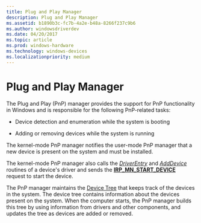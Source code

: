 ```yaml
---
title: Plug and Play Manager
description: Plug and Play Manager
ms.assetid: b1890b3c-fc7b-4a2e-b48a-8266f237c9b6
ms.author: windowsdriverdev
ms.date: 04/20/2017
ms.topic: article
ms.prod: windows-hardware
ms.technology: windows-devices
ms.localizationpriority: medium
---
```


# Plug and Play Manager


The Plug and Play (PnP) manager provides the support for PnP functionality in Windows and is responsible for the following PnP-related tasks:

-   Device detection and enumeration while the system is booting

-   Adding or removing devices while the system is running

The kernel-mode PnP manager notifies the user-mode PnP manager that a new device is present on the system and must be installed.

The kernel-mode PnP manager also calls the [*DriverEntry*](https://msdn.microsoft.com/library/windows/hardware/ff544113) and [*AddDevice*](https://msdn.microsoft.com/library/windows/hardware/ff540521) routines of a device's driver and sends the [**IRP_MN_START_DEVICE**](https://msdn.microsoft.com/library/windows/hardware/ff551749) request to start the device.

The PnP manager maintains the [Device Tree](https://msdn.microsoft.com/library/windows/hardware/ff543194) that keeps track of the devices in the system. The device tree contains information about the devices present on the system. When the computer starts, the PnP manager builds this tree by using information from drivers and other components, and updates the tree as devices are added or removed.

 

 






